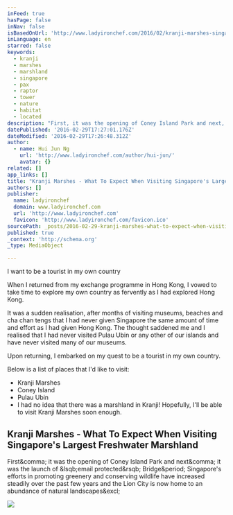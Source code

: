 ```yaml
---
inFeed: true
hasPage: false
inNav: false
isBasedOnUrl: 'http://www.ladyironchef.com/2016/02/kranji-marshes-singapore/'
inLanguage: en
starred: false
keywords:
  - kranji
  - marshes
  - marshland
  - singapore
  - pax
  - raptor
  - tower
  - nature
  - habitat
  - located
description: "First, it was the opening of Coney Island Park and next, it was the launch of [email protected] Bridge. Singapore's efforts in promoting greenery and conserving wildlife have increased steadily over the past few years and the Lion City is now home to an abundance of natural landscapes!"
datePublished: '2016-02-29T17:27:01.176Z'
dateModified: '2016-02-29T17:26:48.312Z'
author:
  - name: Hui Jun Ng
    url: 'http://www.ladyironchef.com/author/hui-jun/'
    avatar: {}
related: []
app_links: []
title: "Kranji Marshes - What To Expect When Visiting Singapore's Largest Freshwater Marshland"
authors: []
publisher:
  name: ladyironchef
  domain: www.ladyironchef.com
  url: 'http://www.ladyironchef.com'
  favicon: 'http://www.ladyironchef.com/favicon.ico'
sourcePath: _posts/2016-02-29-kranji-marshes-what-to-expect-when-visiting-singapores-la.md
published: true
_context: 'http://schema.org'
_type: MediaObject

---
```

I want to be a tourist in my own country

When I returned from my exchange programme in Hong Kong, I vowed to take time to explore my own country as fervently as I had explored Hong Kong. 

It was a sudden realisation, after months of visiting museums, beaches and cha chan tengs that I had never given Singapore the same amount of time and effort as I had given Hong Kong. The thought saddened me and I realised that I had never visited Pulau Ubin or any other of our islands and have never visited many of our museums. 

Upon returning, I embarked on my quest to be a tourist in my own country. 

Below is a list of places that I'd like to visit:

* Kranji Marshes
* Coney Island
* Pulau Ubin
* I had no idea that there was a marshland in Kranji! Hopefully, I'll be able to visit Kranji Marshes soon enough.

<article style=""><h1>Kranji Marshes - What To Expect When Visiting Singapore's Largest Freshwater Marshland</h1><p>First&amp;comma; it was the opening of Coney Island Park and next&amp;comma; it was the launch of &amp;lsqb;email protected&amp;rsqb; Bridge&amp;period; Singapore's efforts in promoting greenery and conserving wildlife have increased steadily over the past few years and the Lion City is now home to an abundance of natural landscapes&amp;excl;</p><img src="http://www.ladyironchef.com/wp-content/uploads/2016/02/kranji-marshes.jpg" /></article>